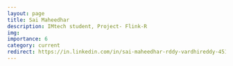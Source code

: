 ```yaml
---
layout: page
title: Sai Maheedhar
description: IMtech student, Project- Flink-R
img:
importance: 6
category: current
redirect: https://in.linkedin.com/in/sai-maheedhar-rddy-vardhireddy-451204216
---
```

